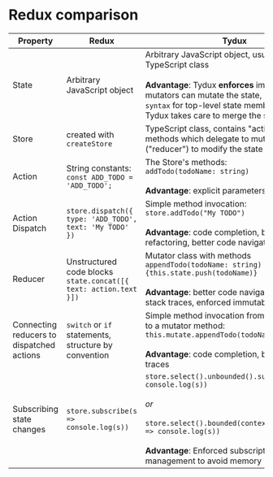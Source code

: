 
# Redux comparison

Property|Redux|Tydux
-|-|-
State | Arbitrary JavaScript object | Arbitrary JavaScript object, usually based on a TypeScript class <br><br> **Advantage**: Tydux **enforces** immutability, only mutators can mutate the state, no `... spread syntax` for top-level state members required, Tydux takes care to merge the state changes  
Store | created with `createStore` | TypeScript class, contains "actions" as methods which delegate to mutators ("reducer") to modify the state
Action | String constants: <br> `const ADD_TODO = 'ADD_TODO';` | The Store's methods: <br> `addTodo(todoName: string)` <br><br> **Advantage**: explicit parameters 
Action Dispatch | `store.dispatch({ type: 'ADD_TODO', text: 'My TODO' })`    | Simple method invocation: <br> `store.addTodo("My TODO")` <br><br> **Advantage**: code completion, better refactoring, better code navigation
Reducer | Unstructured code blocks <br> `state.concat([{ text: action.text }])` | Mutator class with methods <br>`appendTodo(todoName: string) {this.state.push(todoName)}` <br><br> **Advantage**: better code navigation, better stack traces, enforced immutable state object
Connecting reducers to dispatched actions | `switch` or `if` statements, structure by convention | Simple method invocation from store method to a mutator method: <br> `this.mutate.appendTodo(todoName)` <br><br> **Advantage**: code completion, better stack traces
Subscribing state changes | `store.subscribe(s => console.log(s))` | `store.select().unbounded().subscribe(s => console.log(s))` <br><br> *or* <br><br> `store.select().bounded(context).subscribe(s => console.log(s))` <br><br> **Advantage**: Enforced subscription management to avoid memory leaks

